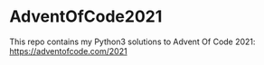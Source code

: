# AdventOfCode2021

This repo contains my Python3 solutions to Advent Of Code 2021: https://adventofcode.com/2021
